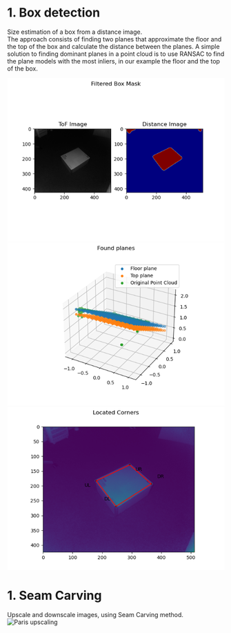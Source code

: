 # 1. Box detection
Size estimation of a box from a distance image.  
The approach consists of finding two planes that approximate the floor and the top of
the box and calculate the distance between the planes. A simple solution to finding dominant planes in
a point cloud is to use RANSAC to find the plane models with the most inliers, in our example the
floor and the top of the box.

![Input image and mask](/images/1/mask.png "Input image and mask")  
![Detected planes](/images/1/planes.png "Detected planes")  
![Detected corners](/images/1/corners.png "Detected corners")  

# 1. Seam Carving  
Upscale and downscale images, using Seam Carving method.  
![Paris upscaling](/images/2/paris_resize.gif "Paris upscaling")  
